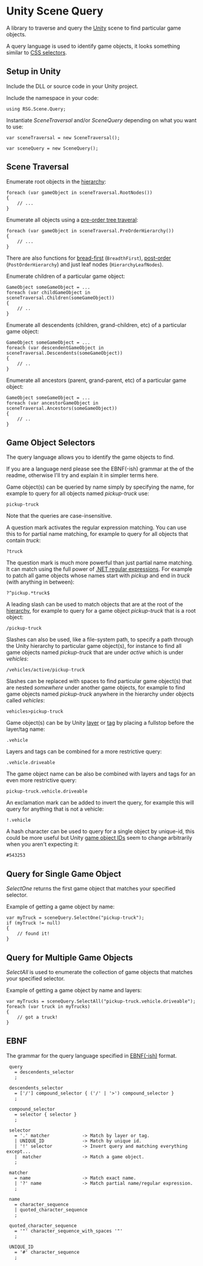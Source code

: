 # Unity Scene Query

A library to traverse and query the [Unity](http://en.wikipedia.org/wiki/Unity_(game_engine)) scene to find particular game objects.

A query language is used to identify game objects, it looks something similar to [CSS selectors](http://en.wikipedia.org/wiki/Cascading_Style_Sheets#Selector).


## Setup in Unity

Include the DLL or source code in your Unity project.

Include the namespace in your code:

	using RSG.Scene.Query;

Instantiate *SceneTraversal* and/or *SceneQuery* depending on what you want to use:

	var sceneTraversal = new SceneTraversal();

	var sceneQuery = new SceneQuery();


## Scene Traversal

Enumerate root objects in the [hierarchy](http://docs.unity3d.com/Manual/Hierarchy.html):

	foreach (var gameObject in sceneTraversal.RootNodes())
	{
		// ...
	}

Enumerate all objects using a [pre-order tree traveral](http://en.wikipedia.org/wiki/Tree_traversal#Pre-order): 

	foreach (var gameObject in sceneTraversal.PreOrderHierarchy())
	{
		// ...
	}

There are also functions for [bread-first](http://en.wikipedia.org/wiki/Tree_traversal#Breadth-first) (`BreadthFirst`), [post-order](http://en.wikipedia.org/wiki/Tree_traversal#Post-order) (`PostOrderHierarchy`) and just leaf nodes (`HierarchyLeafNodes`).


Enumerate children of a particular game object:

	GameObject someGameObject = ...
	foreach (var childGameObject in sceneTraversal.Children(someGameObject)) 
	{
		// ..
	}

Enumerate all descendents (children, grand-children, etc) of a particular game object:

	GameObject someGameObject = ...
	foreach (var descendentGameObject in sceneTraversal.Descendents(someGameObject)) 
	{
		// ..
	}

Enumerate all ancestors (parent, grand-parent, etc) of a particular game object:

	GameObject someGameObject = ...
	foreach (var ancestorGameObject in sceneTraversal.Ancestors(someGameObject)) 
	{
		// ..
	}


## Game Object Selectors

The query language allows you to identify the game objects to find.

If you are a language nerd please see the EBNF(-ish) grammar at the of the readme, otherwise I'll try and explain it in simpler terms here.

Game object(s) can be queried by name simply by specifying the name, for example to query for all objects named *pickup-truck* use:

	pickup-truck

Note that the queries are case-insensitive. 

A question mark activates the regular expression matching. You can use this to for partial name matching, for example to query for all objects that contain *truck*:

	?truck

The question mark is much more powerful than just partial name matching. It can match using the full power of [.NET regular expressions](https://msdn.microsoft.com/en-us/library/hs600312(v=vs.110).aspx). For example to patch all game objects whose names start with *pickup* and end in *truck* (with anything in between):

	?^pickup.*truck$

A leading slash can be used to match objects that are at the root of the [hierarchy](http://docs.unity3d.com/Manual/Hierarchy.html), for example to query for a game object *pickup-truck* that is a root object: 

	/pickup-truck

Slashes can also be used, like a file-system path, to specify a path through the Unity hierarchy to particular game object(s), for instance to find all game objects named *pickup-truck* that are under *active* which is under *vehicles*:

	/vehicles/active/pickup-truck

Slashes can be replaced with spaces to find particular game object(s) that are nested *somewhere* under another game objects, for example to find game objects named *pickup-truck* anywhere in the hierarchy under objects called *vehicles*:

	vehicles>pickup-truck

Game object(s) can be by Unity [layer](http://docs.unity3d.com/Manual/Layers.html) or [tag](http://docs.unity3d.com/Manual/Tags.html) by placing a fullstop before the layer/tag name:

	.vehicle

Layers and tags can be combined for a more restrictive query:

	.vehicle.driveable

The game object name can be also be combined with layers and tags for an even more restrictive query:

	pickup-truck.vehicle.driveable

An exclamation mark can be added to invert the query, for example this will query for anything that is not a vehicle:

	!.vehicle

A hash character can be used to query for a single object by unique-id, this could be more useful but Unity [game object IDs](http://docs.unity3d.com/ScriptReference/Object.GetInstanceID.html) seem to change arbitrarily when you aren't expecting it: 

	#543253


## Query for Single Game Object

*SelectOne* returns the first game object that matches your specified selector.

Example of getting a game object by name:

	var myTruck = sceneQuery.SelectOne("pickup-truck");
	if (myTruck != null) 
	{
		// found it!
	}


## Query for Multiple Game Objects

*SelectAll* is used to enumerate the collection of game objects that matches your specified selector. 

Example of getting a game object by name and layers:

	var myTrucks = sceneQuery.SelectAll("pickup-truck.vehicle.driveable");
 	foreach (var truck in myTrucks)
    {
		// got a truck!
	}


## EBNF  

The grammar for the query language specified in [EBNF(-ish)](http://en.wikipedia.org/wiki/Extended_Backus%E2%80%93Naur_Form) format.

	 query 
	   = descendents_selector
	   ;
	
	 descendents_selector
	   = ['/'] compound_selector { ('/' | '>') compound_selector }
	   ;
	
	 compound_selector
	   = selector { selector }
	   ;
	
	 selector
	   = '.' matcher            -> Match by layer or tag.
	   | UNIQUE_ID              -> Match by unique id.
	   | '!' selector           -> Invert query and matching everything except...
	   |  matcher               -> Match a game object.
	   ;
	
	 matcher
	   = name                   -> Match exact name.
	   | '?' name               -> Match partial name/regular expression.
	   ;   
	
	 name
	   = character_sequence
	   | quoted_character_sequence
	   ;
	
	 quoted_character_sequence
	   = '"' character_sequence_with_spaces '"'
	   ;
	
	 UNIQUE_ID
	   = '#' character_sequence
	   ;
	
